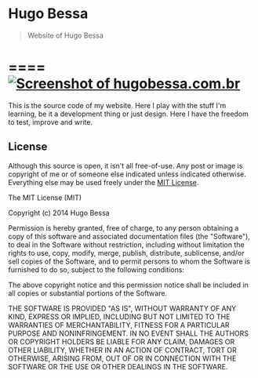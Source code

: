 # Hugo Bessa
> Website of Hugo Bessa

====
[![Screenshot of hugobessa.com.br](https://raw.githubusercontent.com/hugobessaa/hugobessa/master/hugobessa.com.br-1024x768.png)](http://hugobessa.com.br/)
====

This is the source code of my website. Here I play with the stuff I'm learning, be it a development thing or just design. Here I have the freedom to test, improve and write.

## License

Although this source is open, it isn't all free-of-use. Any post or image is copyright of me or of someone else indicated unless indicated otherwise. Everything else may be used freely under the [MIT License](http://opensource.org/licenses/MIT).

The MIT License (MIT)

Copyright (c) 2014 Hugo Bessa

Permission is hereby granted, free of charge, to any person obtaining a copy
of this software and associated documentation files (the "Software"), to deal
in the Software without restriction, including without limitation the rights
to use, copy, modify, merge, publish, distribute, sublicense, and/or sell
copies of the Software, and to permit persons to whom the Software is
furnished to do so, subject to the following conditions:

The above copyright notice and this permission notice shall be included in
all copies or substantial portions of the Software.

THE SOFTWARE IS PROVIDED "AS IS", WITHOUT WARRANTY OF ANY KIND, EXPRESS OR
IMPLIED, INCLUDING BUT NOT LIMITED TO THE WARRANTIES OF MERCHANTABILITY,
FITNESS FOR A PARTICULAR PURPOSE AND NONINFRINGEMENT. IN NO EVENT SHALL THE
AUTHORS OR COPYRIGHT HOLDERS BE LIABLE FOR ANY CLAIM, DAMAGES OR OTHER
LIABILITY, WHETHER IN AN ACTION OF CONTRACT, TORT OR OTHERWISE, ARISING FROM,
OUT OF OR IN CONNECTION WITH THE SOFTWARE OR THE USE OR OTHER DEALINGS IN
THE SOFTWARE.